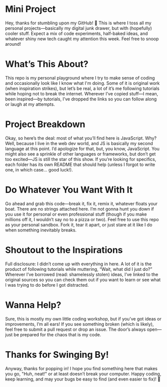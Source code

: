 # Mini Project

Hey, thanks for stumbling upon my GitHub! 🙌 This is where I toss all my personal projects—basically my digital junk drawer, but with (hopefully) cooler stuff. Expect a mix of code experiments, half-baked ideas, and whatever shiny new tech caught my attention this week. Feel free to snoop around!

# What’s This About?
This repo is my personal playground where I try to make sense of coding and occasionally look like I know what I'm doing. Some of it is original work (when inspiration strikes), but let’s be real, a lot of it’s me following tutorials while hoping not to break the internet. Wherever I’ve copied stuff—I mean, been inspired—by tutorials, I’ve dropped the links so you can follow along or laugh at my attempts.

# Project Breakdown
Okay, so here’s the deal: most of what you’ll find here is JavaScript. Why? Well, because I live in the web dev world, and JS is basically my second language at this point. I’d apologize for that, but, you know, JavaScript. You might also see a sprinkle of other languages or frameworks, but don’t get too excited—JS is still the star of this show. If you’re looking for specifics, each folder has its own README that should help (unless I forgot to write one, in which case... good luck!).

# Do Whatever You Want With It
Go ahead and grab this code—break it, fix it, remix it, whatever floats your boat. There are no strings attached here. I’m not gonna hunt you down if you use it for personal or even professional stuff (though if you make millions off it, I wouldn’t say no to a pizza or two). Feel free to use this repo as your personal sandbox. Fork it, tear it apart, or just stare at it like I do when something inevitably breaks.

# Shoutout to the Inspirations
Full disclosure: I didn’t come up with everything in here. A lot of it is the product of following tutorials while muttering, “Wait, what did I just do?” Wherever I’ve borrowed (read: shamelessly stolen) ideas, I’ve linked to the original sources so you can check them out if you want to learn or see what I was trying to do before I got distracted.

# Wanna Help?
Sure, this is mostly my own little coding workshop, but if you’ve got ideas or improvements, I’m all ears! If you see something broken (which is likely), feel free to submit a pull request or drop an issue. The door’s always open—just be prepared for the chaos that is my code.

# Thanks for Swinging By!
Anyway, thanks for popping in! I hope you find something here that makes you go, "Huh, neat!" or at least doesn’t break your computer. Happy coding, keep learning, and may your bugs be easy to find (and even easier to fix)! 🚀